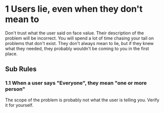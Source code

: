 # 1 Users lie, even when they don't mean to

Don't trust what the user said on face value. Their description of the problem will be incorrect. You will spend a lot of time chasing your tail on problems that don't exist. They don't always mean to lie, but if they knew what they needed, they probably wouldn't be coming to you in the first place.

## Sub Rules

### 1.1 When a user says "Everyone", they mean "one or more person"

The scope of the problem is probably not what the user is telling you. Verify it for yourself.
